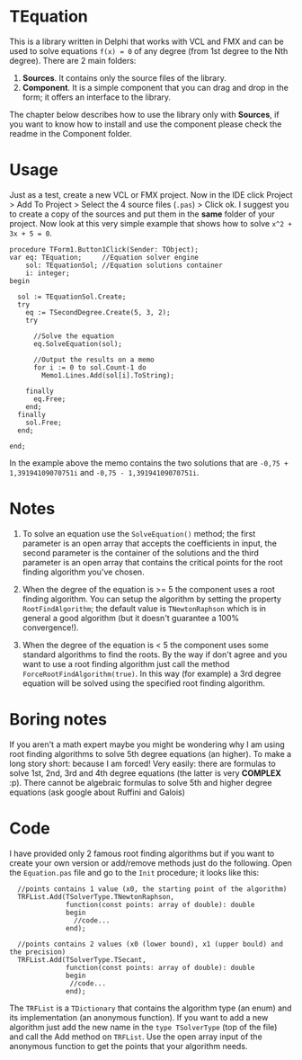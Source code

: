# TEquation

This is a library written in Delphi that works with VCL and FMX and can be used to solve equations `f(x) = 0` of any degree (from 1st degree to the Nth degree). There are 2 main folders:

 1. <b>Sources</b>. It contains only the source files of the library.
 2. <b>Component</b>. It is a simple component that you can drag and drop in the form; it offers an interface to the library. 

The chapter below describes how to use the library only with <b>Sources</b>, if you want to know how to install and use the component please check the readme in the Component folder.

# Usage

Just as a test, create a new VCL or FMX project. Now in the IDE click Project > Add To Project > Select the 4 source files (`.pas`) > Click ok. I suggest you to create a copy of the sources and put them in the <b>same</b> folder of your project. Now look at this very simple example that shows how to solve `x^2 + 3x + 5 = 0`.

``` Delphi
procedure TForm1.Button1Click(Sender: TObject);
var eq: TEquation;     //Equation solver engine
    sol: TEquationSol; //Equation solutions container
    i: integer;
begin

  sol := TEquationSol.Create;
  try
    eq := TSecondDegree.Create(5, 3, 2);
    try
      
      //Solve the equation
      eq.SolveEquation(sol);
      
      //Output the results on a memo
      for i := 0 to sol.Count-1 do
        Memo1.Lines.Add(sol[i].ToString);

    finally
      eq.Free;
    end;
  finally
    sol.Free;
  end;

end;
``` 

In the example above the memo contains the two solutions that are `-0,75 + 1,39194109070751i` and `-0,75 - 1,39194109070751i`.
# Notes

 1. To solve an equation use the `SolveEquation()` method; the first parameter is an open array that accepts the coefficients in input, the second parameter is the container of the solutions and the third parameter is an open array that contains the critical points for the root finding algorithm you've chosen.
 
 2. When the degree of the equation is >= 5 the component uses a root finding algorithm. You can setup the algorithm by setting the property `RootFindAlgorithm`; the default value is `TNewtonRaphson` which is in general a good algorithm (but it doesn't guarantee a 100% convergence!).
 
 3. When the degree of the equation is < 5 the component uses some standard algorithms to find the roots. By the way if don't agree and you want to use a root finding algorithm just call the method `ForceRootFindAlgorithm(true)`. In this way (for example) a 3rd degree equation will be solved using the specified root finding algorithm.

# Boring notes

If you aren't a math expert maybe you might be wondering why I am using root finding algorithms to solve 5th degree equations (an higher). To make a long story short: because I am forced! Very easily: there are formulas to solve 1st, 2nd, 3rd and 4th degree equations (the latter is very <b>COMPLEX</b> :p). There cannot be algebraic formulas to solve 5th and higher degree equations (ask google about Ruffini and Galois)

# Code

I have provided only 2 famous root finding algorithms but if you want to create your own version or add/remove methods just do the following. Open the `Equation.pas` file and go to  the `Init` procedure; it looks like this:

``` delphi
  //points contains 1 value (x0, the starting point of the algorithm)
  TRFList.Add(TSolverType.TNewtonRaphson,
              function(const points: array of double): double
              begin
                //code...
              end);

  //points contains 2 values (x0 (lower bound), x1 (upper bould) and the precision)
  TRFList.Add(TSolverType.TSecant,
              function(const points: array of double): double
              begin
               //code...
              end);
```

The `TRFList` is a `TDictionary` that contains the algorithm type (an enum) and its implementation (an anonymous function). If you want to add a new algorithm just add the new name in the `type TSolverType` (top of the file) and call the Add method on `TRFList`. Use the open array input of the anonymous function to get the points that your algorithm needs.
